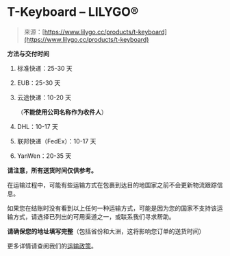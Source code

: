 <!--yml

类别：未分类

日期：2024-05-27 14:49:39

-->

# T-Keyboard – LILYGO®

> 来源：[https://www.lilygo.cc/products/t-keyboard](https://www.lilygo.cc/products/t-keyboard)

**方法与交付时间**

1.  标准快递：25-30 天

1.  EUB：25-30 天

1.  云途快递：10-20 天

    （**不能使用公司名称作为收件人**）

1.  DHL：10-17 天

1.  联邦快递（FedEx）：10-17 天

1.  YanWen：20-35 天

**请注意，所有送货时间仅供参考。**

在运输过程中，可能有些运输方式在包裹到达目的地国家之前不会更新物流跟踪信息。

如果您在结账时没有看到以上任何一种运输方式，可能是因为您的国家不支持该运输方式，请选择已列出的可用渠道之一，或联系我们寻求帮助。

**请确保您的地址填写完整**（包括省份和大洲，这将影响您订单的送货时间）

更多详情请查阅我们的[运输政策](/pages/copy-of-shipping-delivery-1 "运输与交付")。
